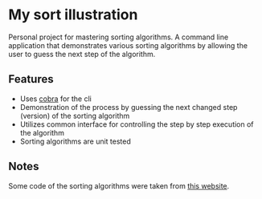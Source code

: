 
# My sort illustration

Personal project for mastering sorting algorithms. 
A command line application that demonstrates various sorting algorithms 
by allowing the user to guess the next step of the algorithm.





## Features

- Uses [cobra](https://github.com/spf13/cobra) for the cli
- Demonstration of the process by guessing the next changed step (version) of the sorting algorithm
- Utilizes common interface for controlling the step by step execution of the algorithm
- Sorting algorithms are unit tested


## Notes
Some code of the sorting algorithms were taken from [this website](https://www.tutorialdocs.com/article/golang-sort-algorithms.html).
